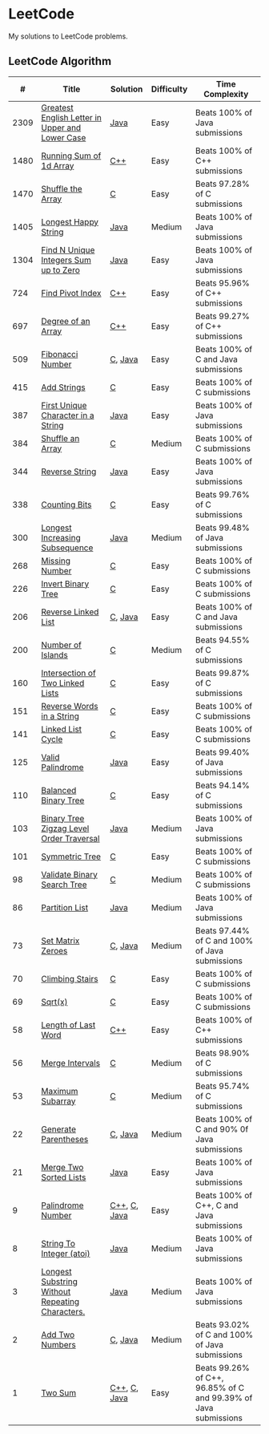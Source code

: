 # LeetCode

My solutions to LeetCode problems.

## LeetCode Algorithm


| # | Title | Solution | Difficulty | Time Complexity |
|---| ----- | ----------- | ---------- | --------------- |
|2309|[Greatest English Letter in Upper and Lower Case](https://leetcode.com/problems/greatest-english-letter-in-upper-and-lower-case/) | [Java](https://github.com/DanSaada/LeetCode/blob/main/Algorithms/GreatestEnglishLetterInUpperAndLowerCase.java)|Easy| Beats 100% of Java submissions |
|1480|[Running Sum of 1d Array](https://leetcode.com/problems/running-sum-of-1d-array/) | [C++](https://github.com/DanSaada/LeetCode/blob/main/Algorithms/RunningSumOf1DArray.cpp)|Easy| Beats 100% of C++ submissions |
|1470|[Shuffle the Array](https://leetcode.com/problems/shuffle-the-array/) | [C](https://github.com/DanSaada/LeetCode/blob/main/Algorithms/ShuffleTheArray.c)|Easy| Beats 97.28% of C submissions |
|1405|[Longest Happy String](https://leetcode.com/problems/longest-happy-string/) | [Java](https://github.com/DanSaada/LeetCode/blob/main/Algorithms/LongestHappyString.java)|Medium| Beats 100% of Java submissions |
|1304|[Find N Unique Integers Sum up to Zero](https://leetcode.com/problems/find-n-unique-integers-sum-up-to-zero/) | [Java](https://github.com/DanSaada/LeetCode/blob/main/Algorithms/FindNUniqueIntegersSumUpToZero.java)|Easy| Beats 100% of Java submissions |
|724|[Find Pivot Index](https://leetcode.com/problems/find-pivot-index/) | [C++](https://github.com/DanSaada/LeetCode/blob/main/Algorithms/FindPivotIndex.cpp)|Easy| Beats 95.96% of C++ submissions |
|697|[Degree of an Array](https://leetcode.com/problems/degree-of-an-array/) | [C++](https://github.com/DanSaada/LeetCode/blob/main/Algorithms/DegreeOfAnArray.cpp)|Easy| Beats 99.27% of C++ submissions |
|509|[Fibonacci Number](https://leetcode.com/problems/fibonacci-number/) | [C](https://github.com/DanSaada/LeetCode/blob/main/Algorithms/FibonacciNumber.c), [Java](https://github.com/DanSaada/LeetCode/blob/main/Algorithms/FibonacciNumber/FibonacciNumber.java) |Easy| Beats 100% of C and Java submissions |
|415|[Add Strings](https://leetcode.com/problems/add-strings/) | [C](https://github.com/DanSaada/LeetCode/blob/main/Algorithms/AddStrings.c)|Easy| Beats 100% of C submissions |
|387|[First Unique Character in a String](https://leetcode.com/problems/first-unique-character-in-a-string/description/) | [Java](https://github.com/DanSaada/LeetCode/blob/main/Algorithms/FirstUniqueCharacterInAString.java)|Easy| Beats 100% of Java submissions |
|384|[Shuffle an Array](https://leetcode.com/problems/shuffle-an-array/) | [C](https://github.com/DanSaada/LeetCode/blob/main/Algorithms/ShuffleAnArray.c)|Medium| Beats 100% of C submissions |
|344|[Reverse String](https://leetcode.com/problems/reverse-string/) | [Java](https://github.com/DanSaada/LeetCode/blob/main/Algorithms/ReverseString.java)|Easy| Beats 100% of Java submissions |
|338|[Counting Bits](https://leetcode.com/problems/counting-bits/) | [C](https://github.com/DanSaada/LeetCode/blob/main/Algorithms/CountingBits.c)|Easy| Beats 99.76% of C submissions |
|300|[Longest Increasing Subsequence](https://leetcode.com/problems/longest-increasing-subsequence/) | [Java](https://github.com/DanSaada/LeetCode/blob/main/Algorithms/LongestIncreasingSubsequence.java)|Medium| Beats 99.48% of Java submissions |
|268|[Missing Number](https://leetcode.com/problems/missing-number/) | [C](https://github.com/DanSaada/LeetCode/blob/main/Algorithms/MissingNumber.c)|Easy| Beats 100% of C submissions |
|226|[Invert Binary Tree](https://leetcode.com/problems/invert-binary-tree/) | [C](https://github.com/DanSaada/LeetCode/blob/main/Algorithms/InvertBinaryTree.c)|Easy| Beats 100% of C submissions |
|206|[Reverse Linked List](https://leetcode.com/problems/reverse-linked-list/) | [C](https://github.com/DanSaada/LeetCode/blob/main/Algorithms/ReverseLinkedList.c), [Java](https://github.com/DanSaada/LeetCode/blob/main/Algorithms/ReverseLinkedList/ReverseLinkedList.java)|Easy| Beats 100% of C and Java submissions |
|200|[Number of Islands](https://leetcode.com/problems/number-of-islands/) | [C](https://github.com/DanSaada/LeetCode/blob/main/Algorithms/NumberOfIslands.c)|Medium| Beats 94.55% of C submissions |
|160|[Intersection of Two Linked Lists](https://leetcode.com/problems/intersection-of-two-linked-lists/) | [C](https://github.com/DanSaada/LeetCode/blob/main/Algorithms/IntersectionOfTwoLinkedLists.c)|Easy| Beats 99.87% of C submissions |
|151|[Reverse Words in a String](https://leetcode.com/problems/reverse-words-in-a-string/) | [C](https://github.com/DanSaada/LeetCode/blob/main/Algorithms/ReverseWordsInAString.c)|Easy| Beats 100% of C submissions |
|141|[Linked List Cycle](https://leetcode.com/problems/linked-list-cycle/) | [C](https://github.com/DanSaada/LeetCode/blob/main/Algorithms/LinkedListCycle.c)|Easy| Beats 100% of C submissions |
|125|[Valid Palindrome](https://leetcode.com/problems/valid-palindrome/) | [Java](https://github.com/DanSaada/LeetCode/blob/main/Algorithms/ValidPalindrome.java)|Easy| Beats 99.40% of Java submissions |
|110|[Balanced Binary Tree](https://leetcode.com/problems/balanced-binary-tree/) | [C](https://github.com/DanSaada/LeetCode/blob/main/Algorithms/BalancedBinaryTree.c)|Easy| Beats 94.14% of C submissions |
|103|[Binary Tree Zigzag Level Order Traversal](https://leetcode.com/problems/binary-tree-zigzag-level-order-traversal/) | [Java](https://github.com/DanSaada/LeetCode/blob/main/Algorithms/BinaryTreeZigzagTraversal.java)|Medium| Beats 100% of Java submissions |
|101|[Symmetric Tree](https://leetcode.com/problems/symmetric-tree/) | [C](https://github.com/DanSaada/LeetCode/blob/main/Algorithms/SymmetricTree.c)|Easy| Beats 100% of C submissions |
|98|[Validate Binary Search Tree](https://leetcode.com/problems/validate-binary-search-tree/) | [C](https://github.com/DanSaada/LeetCode/blob/main/Algorithms/ValidateBinarySearchTree.c)|Medium| Beats 100% of C submissions |
|86|[Partition List](https://leetcode.com/problems/partition-list/) | [Java](https://github.com/DanSaada/LeetCode/blob/main/Algorithms/PartitionList.java)|Medium| Beats 100% of Java submissions |
|73|[Set Matrix Zeroes](https://leetcode.com/problems/set-matrix-zeroes/) | [C](https://github.com/DanSaada/LeetCode/blob/main/Algorithms/SetMatrixZeros/SetMatrixZeroes.c), [Java](https://github.com/DanSaada/LeetCode/blob/main/Algorithms/SetMatrixZeros/SetMatrixZeros.java)|Medium| Beats 97.44% of C and 100% of Java submissions |
|70|[Climbing Stairs](https://leetcode.com/problems/climbing-stairs/) | [C](https://github.com/DanSaada/LeetCode/blob/main/Algorithms/ClimbingStairs.c)|Easy| Beats 100% of C submissions |
|69|[Sqrt(x)](https://leetcode.com/problems/sqrtx/) | [C](https://github.com/DanSaada/LeetCode/blob/main/Algorithms/Sqrt(x).c)|Easy| Beats 100% of C submissions |
|58|[Length of Last Word](https://leetcode.com/problems/length-of-last-word/) | [C++](https://github.com/DanSaada/LeetCode/blob/main/Algorithms/LengthOfLastWord.cpp)|Easy| Beats 100% of C++ submissions |
|56|[Merge Intervals](https://leetcode.com/problems/merge-intervals/) | [C](https://github.com/DanSaada/LeetCode/blob/main/Algorithms/MergeIntervals.c)|Medium| Beats 98.90% of C submissions |
|53|[Maximum Subarray](https://leetcode.com/problems/maximum-subarray/) | [C](https://github.com/DanSaada/LeetCode/blob/main/Algorithms/MaximumSubarray.c)|Medium| Beats 95.74% of C submissions |
|22|[Generate Parentheses](https://leetcode.com/problems/generate-parentheses/) | [C](https://github.com/DanSaada/LeetCode/blob/main/Algorithms/GenerateParentheses.c), [Java](https://github.com/DanSaada/LeetCode/blob/main/Algorithms/GenerateParentheses/GenerateParentheses.java)|Medium| Beats 100% of C and 90% 0f Java submissions |
|21|[Merge Two Sorted Lists](https://leetcode.com/problems/merge-two-sorted-lists/) | [Java](https://github.com/DanSaada/LeetCode/blob/main/Algorithms/MergeTwoSortedLists.java)|Easy| Beats 100% of Java submissions |
|9|[Palindrome Number](https://leetcode.com/problems/palindrome-number/) | [C++](https://github.com/DanSaada/LeetCode/blob/main/Algorithms/PalindromeNumber.cpp), [C](https://github.com/DanSaada/LeetCode/blob/main/Algorithms/PalindromeNumber/PalindromeNumber.c), [Java](https://github.com/DanSaada/LeetCode/blob/main/Algorithms/PalindromeNumber/PalindromeNumber.java)|Easy| Beats 100% of C++, C and Java submissions |
|8|[String To Integer (atoi)](https://leetcode.com/problems/string-to-integer-atoi/) | [Java](https://github.com/DanSaada/LeetCode/blob/main/Algorithms/StringToInteger.java)|Medium| Beats 100% of Java submissions |
|3|[Longest Substring Without Repeating Characters.](https://leetcode.com/problems/longest-substring-without-repeating-characters/) | [Java](https://github.com/DanSaada/LeetCode/blob/main/Algorithms/LongestSubstringWithoutRepeatingCharacters.java)|Medium| Beats 100% of Java submissions |
|2|[Add Two Numbers](https://leetcode.com/problems/add-two-numbers/) | [C](https://github.com/DanSaada/LeetCode/blob/main/Algorithms/AddTwoNumbers.c), [Java](https://github.com/DanSaada/LeetCode/blob/main/Algorithms/AddTwoNumbers/AddTwoNumbers.java)|Medium| Beats 93.02% of C and 100% of Java submissions |
|1|[Two Sum](https://leetcode.com/problems/two-sum/) | [C++](https://github.com/DanSaada/LeetCode/blob/main/Algorithms/TwoSum/TwoSum.cpp), [C](https://github.com/DanSaada/LeetCode/blob/main/Algorithms/TwoSum/TwoSum.c), [Java](https://github.com/DanSaada/LeetCode/blob/main/Algorithms/TwoSum/TwoSum.java)|Easy| Beats 99.26% of C++, 96.85% of C and 99.39% of Java submissions|



